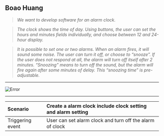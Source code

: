 **Boao Huang**
---

> *We want to develop software for an alarm clock.*

> *The clock shows the time of day. Using buttons, the user can set the hours and minutes fields individually, and choose between 12 and 24-hour display.*

> *It is possible to set one or two alarms. When an alarm fires, it will sound some noise. The user can turn it off, or choose to “snooze”. If the user does not respond at all, the alarm will turn off itself after 2 minutes. “Snoozing” means to turn off the sound, but the alarm will fire again after some minutes of delay. This “snoozing time” is pre-adjustable.*

---

![Error](https://github.com/BoXun97/CS4320/blob/master/Challenge%20Alarm%20Clock%20Use%20Case/use%20case%20diagram.jpg)

---

|Scenario|Create a alarm clock include clock setting and alarm setting|
|:-|:-|
|Triggering event|User can set alarm clock and turn off the alarm of clock|


